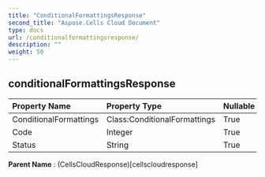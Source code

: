 ```yaml
---
title: "ConditionalFormattingsResponse"
second_title: "Aspose.Cells Cloud Document"
type: docs
url: /conditionalformattingsresponse/
description: ""
weight: 50
---
```


## **conditionalFormattingsResponse**

 

| Property Name | Property Type | Nullable |  ReadOnly | DefaultValue | Description | 
| :- | :- | :- |:- |  :- | :- |
| ConditionalFormattings | Class:ConditionalFormattings | True |  False |  |  |  
| Code | Integer | True |  False |  |  |  
| Status | String | True |  False |  |  |  

**Parent Name** : (CellsCloudResponse)[cellscloudresponse]

